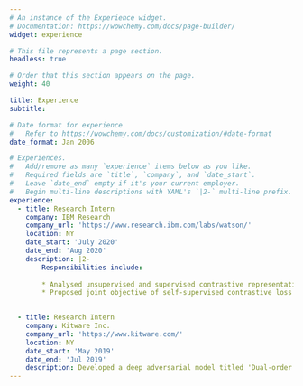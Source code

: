 ```yaml
---
# An instance of the Experience widget.
# Documentation: https://wowchemy.com/docs/page-builder/
widget: experience

# This file represents a page section.
headless: true

# Order that this section appears on the page.
weight: 40

title: Experience
subtitle:

# Date format for experience
#   Refer to https://wowchemy.com/docs/customization/#date-format
date_format: Jan 2006

# Experiences.
#   Add/remove as many `experience` items below as you like.
#   Required fields are `title`, `company`, and `date_start`.
#   Leave `date_end` empty if it's your current employer.
#   Begin multi-line descriptions with YAML's `|2-` multi-line prefix.
experience:
  - title: Research Intern
    company: IBM Research
    company_url: 'https://www.research.ibm.com/labs/watson/'
    location: NY
    date_start: 'July 2020'
    date_end: 'Aug 2020'
    description: |2-
        Responsibilities include:
        
        * Analysed unsupervised and supervised contrastive representation learning for transfer learning in downstream linear evaluation, full-network transfer, few-shot recognition, and object detection tasks, suggesting that networks trained with contrastive learning is more transferable to a different domain than the networks trained with supervised cross-entropy loss.  
        * Proposed joint objective of self-supervised contrastive loss with cross-entropy or supervised contrastive loss, that leverages both inter-class and intra-class separability leading to better transferability of these models over their standard-trained counterparts (*5.44*% improvement over cross-entropy models in linear evaluation protocol).

        
  - title: Research Intern
    company: Kitware Inc.
    company_url: 'https://www.kitware.com/'
    location: NY
    date_start: 'May 2019'
    date_end: 'Jul 2019'
    description: Developed a deep adversarial model titled 'Dual-order Attentive Generative Adversarial Network (_DOA-GAN_)' for image and video copy-move forgery detection and localization, where the first-order attention is designed to capture copy-move location information, and the second-order attention exploits more discriminative features for the patch co-occurrence.
---
```

